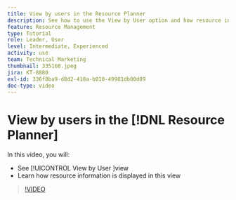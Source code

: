 ```yaml
---
title: View by users in the Resource Planner
description: See how to use the View by User option and how resource information is displayed in this view.
feature: Resource Management
type: Tutorial
role: Leader, User
level: Intermediate, Experienced
activity: use
team: Technical Marketing
thumbnail: 335168.jpeg
jira: KT-8880
exl-id: 336f8ba9-d8d2-410a-b010-49981db00d89
doc-type: video
---
```

# View by users in the [!DNL Resource Planner]

In this video, you will:

* See [!UICONTROL View by User ]view
* Learn how resource information is displayed in this view


>[!VIDEO](https://video.tv.adobe.com/v/335168/?quality=12&learn=on)
